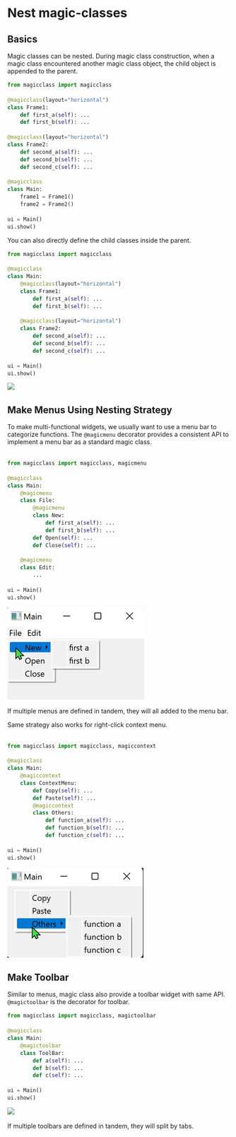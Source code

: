 # Nest magic-classes

## Basics

Magic classes can be nested. During magic class construction, when a magic class encountered another
magic class object, the child object is appended to the parent.

``` python
from magicclass import magicclass

@magicclass(layout="horizontal")
class Frame1:
    def first_a(self): ...
    def first_b(self): ...

@magicclass(layout="horizontal")
class Frame2:
    def second_a(self): ...
    def second_b(self): ...
    def second_c(self): ...

@magicclass
class Main:
    frame1 = Frame1()
    frame2 = Frame2()

ui = Main()
ui.show()
```

You can also directly define the child classes inside the parent.

``` python
from magicclass import magicclass

@magicclass
class Main:
    @magicclass(layout="horizontal")
    class Frame1:
        def first_a(self): ...
        def first_b(self): ...

    @magicclass(layout="horizontal")
    class Frame2:
        def second_a(self): ...
        def second_b(self): ...
        def second_c(self): ...

ui = Main()
ui.show()
```

![](../_images/nest-0.png)


## Make Menus Using Nesting Strategy

To make multi-functional widgets, we usually want to use a menu bar to categorize functions.
The ``@magicmenu`` decorator provides a consistent API to implement a menu bar as a standard magic class.

``` python

from magicclass import magicclass, magicmenu

@magicclass
class Main:
    @magicmenu
    class File:
        @magicmenu
        class New:
            def first_a(self): ...
            def first_b(self): ...
        def Open(self): ...
        def Close(self): ...

    @magicmenu
    class Edit:
        ...

ui = Main()
ui.show()
```

![](../images/fig_2-2.png)

If multiple menus are defined in tandem, they will all added to the menu bar.

Same strategy also works for right-click context menu.

``` python

from magicclass import magicclass, magiccontext

@magicclass
class Main:
    @magiccontext
    class ContextMenu:
        def Copy(self): ...
        def Paste(self): ...
        @magiccontext
        class Others:
            def function_a(self): ...
            def function_b(self): ...
            def function_c(self): ...

ui = Main()
ui.show()
```

![](../images/fig_2-3.png)


## Make Toolbar

Similar to menus, magic class also provide a toolbar widget with same API.
`@magictoolbar` is the decorator for toolbar.

``` python
from magicclass import magicclass, magictoolbar

@magicclass
class Main:
    @magictoolbar
    class ToolBar:
        def a(self): ...
        def b(self): ...
        def c(self): ...

ui = Main()
ui.show()
```

![](../_images/nest-1.png)

If multiple toolbars are defined in tandem, they will split by tabs.
